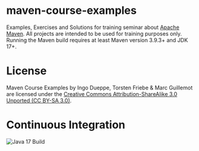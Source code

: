 maven-course-examples
======================
Examples, Exercises and Solutions for training seminar about [Apache Maven](http://maven.apache.org/). All projects are intended to be used for training purposes only.
Running the Maven build requires at least Maven version 3.9.3+ and JDK 17+.

License
=======
Maven Course Examples by 
Ingo Dueppe, Torsten Friebe & Marc Guillemot
are licensed under the 
[Creative Commons Attribution-ShareAlike 3.0 Unported (CC BY-SA 3.0)](http://creativecommons.org/licenses/by-sa/3.0/).

Continuous Integration
======================
![Java 17 Build](https://github.com/mguillem/maven-course-examples/actions/workflows/java17.yml/badge.svg)